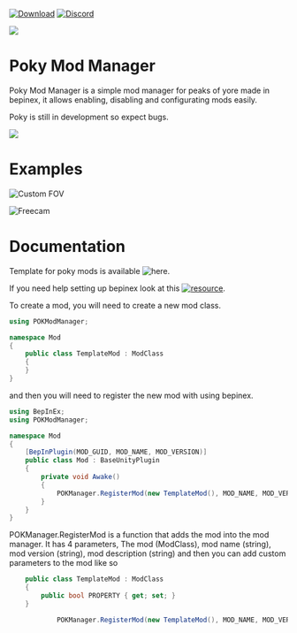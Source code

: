 [![Download](https://img.shields.io/badge/-Download-blue.svg)](https://github.com/KinexDev/Poky-Mod-Manager/releases)
[![Discord](https://img.shields.io/badge/-Discord-yellow.svg)](https://discord.gg/NM7kQXZH)

![](https://github.com/KinexDev/Poky-Mod-Manager/blob/main/PokyModManager.png)

# Poky Mod Manager
Poky Mod Manager is a simple mod manager for peaks of yore made in bepinex, it allows enabling, disabling and configurating mods easily.

Poky is still in development so expect bugs.


![](https://github.com/KinexDev/Poky-Mod-Manager/blob/main/POKManager.gif)

# Examples

![Custom FOV](https://github.com/KinexDev/CustomFOV)

![Freecam](https://github.com/KinexDev/Freecam)

# Documentation

Template for poky mods is available ![here](https://github.com/KinexDev/Poky-Mod-Template).

If you need help setting up bepinex look at this [![resource](resource)](https://docs.bepinex.dev/articles/dev_guide/plugin_tutorial/1_setup.html).

To create a mod, you will need to create a new mod class.

```cs
using POKModManager;

namespace Mod
{
    public class TemplateMod : ModClass
    {
    }
}
```

and then you will need to register the new mod with using bepinex.

```cs
using BepInEx;
using POKModManager;

namespace Mod
{
    [BepInPlugin(MOD_GUID, MOD_NAME, MOD_VERSION)]
    public class Mod : BaseUnityPlugin
    {
        private void Awake()
        {
            POKManager.RegisterMod(new TemplateMod(), MOD_NAME, MOD_VERSION, MOD_DESCRIPTION);
        }
    }
}

```

POKManager.RegisterMod is a function that adds the mod into the mod manager.
It has 4 parameters,
The mod (ModClass), mod name (string), mod version (string), mod description (string) and then you can add custom parameters to the mod like so

```cs
    public class TemplateMod : ModClass
    {
        public bool PROPERTY { get; set; }
    }
```

```cs
            POKManager.RegisterMod(new TemplateMod(), MOD_NAME, MOD_VERSION, MOD_DESCRIPTION, "PROPERTY");
```
